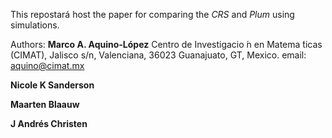 This repostará host the paper for comparing the *CRS* and *Plum* using simulations.

Authors:
**Marco A. Aquino-López**
Centro de Investigacio ́n en Matema ́ticas (CIMAT), Jalisco s/n, Valenciana, 36023 Guanajuato, GT, Mexico. email: aquino@cimat.mx

**Nicole K Sanderson**

**Maarten Blaauw**

**J Andrés Christen**


